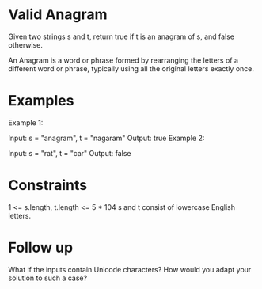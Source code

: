 # Valid Anagram

Given two strings s and t, return true if t is an anagram of s, and false otherwise.

An Anagram is a word or phrase formed by rearranging the letters of a different word or phrase, typically using all the original letters exactly once.

 
# Examples
Example 1:

Input: s = "anagram", t = "nagaram"
Output: true
Example 2:

Input: s = "rat", t = "car"
Output: false
 

# Constraints

1 <= s.length, t.length <= 5 * 104
s and t consist of lowercase English letters.
 

# Follow up
What if the inputs contain Unicode characters? How would you adapt your solution to such a case?